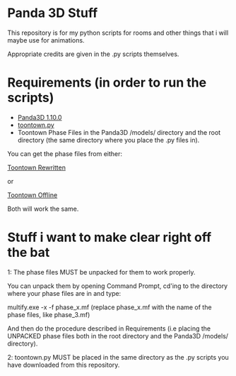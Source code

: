 # Panda 3D Stuff
This repository is for my python scripts for rooms and other things that i will maybe use for animations.

Appropriate credits are given in the .py scripts themselves.

# Requirements (in order to run the scripts)
- [Panda3D 1.10.0](https://www.panda3d.org/download.php?platform=lenny&version=devel&sdk)
- [toontown.py](https://github.com/QED1224/Toontown-Resources/tree/master/panda3d)
- Toontown Phase Files in the Panda3D /models/ directory and the root directory (the same directory where you place the .py files in). 

You can get the phase files from either:

[Toontown Rewritten](https://www.toontownrewritten.com/play)

or

[Toontown Offline](https://ttoffline.com/download)

Both will work the same.

# Stuff i want to make clear right off the bat

1: The phase files MUST be unpacked for them to work properly.

You can unpack them by opening Command Prompt, cd'ing to the directory where your phase files are in and type:

multify.exe -x -f phase_x.mf (replace phase_x.mf with the name of the phase files, like phase_3.mf)

And then do the procedure described in Requirements (i.e placing the UNPACKED phase files both in the root directory and the Panda3D /models/ directory).

2: toontown.py MUST be placed in the same directory as the .py scripts you have downloaded from this repository.
